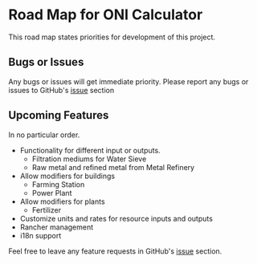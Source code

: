 # Road Map for ONI Calculator

This road map states priorities for development of this project.

## Bugs or Issues

Any bugs or issues will get immediate priority. Please report any bugs or issues to GitHub's [issue](https://github.com/david-j-lee/oni-calc/issues) section

## Upcoming Features

In no particular order.

- Functionality for different input or outputs.
  - Filtration mediums for Water Sieve
  - Raw metal and refined metal from Metal Refinery
- Allow modifiers for buildings
  - Farming Station
  - Power Plant
- Allow modifiers for plants
  - Fertilizer
- Customize units and rates for resource inputs and outputs
- Rancher management
- i18n support

Feel free to leave any feature requests in GitHub's [issue](https://github.com/david-j-lee/oni-calc/issues) section.
